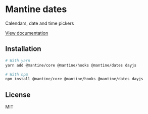 # Mantine dates

Calendars, date and time pickers

[View documentation](https://mantine.dev/)

## Installation

```sh
# With yarn
yarn add @mantine/core @mantine/hooks @mantine/dates dayjs

# With npm
npm install @mantine/core @mantine/hooks @mantine/dates dayjs
```

## License

MIT
